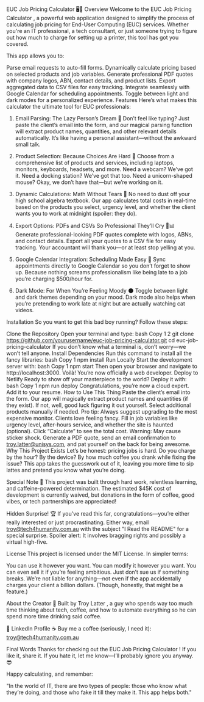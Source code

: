 EUC Job Pricing Calculator 🖥️💸
Overview
Welcome to the EUC Job Pricing Calculator , a powerful web application designed to simplify the process of calculating job pricing for End-User Computing (EUC) services. Whether you're an IT professional, a tech consultant, or just someone trying to figure out how much to charge for setting up a printer, this tool has got you covered.

This app allows you to:

Parse email requests to auto-fill forms.
Dynamically calculate pricing based on selected products and job variables.
Generate professional PDF quotes with company logos, ABN, contact details, and product lists.
Export aggregated data to CSV files for easy tracking.
Integrate seamlessly with Google Calendar for scheduling appointments.
Toggle between light and dark modes for a personalized experience.
Features
Here’s what makes this calculator the ultimate tool for EUC professionals:

1. Email Parsing: The Lazy Person’s Dream 📧
Don’t feel like typing? Just paste the client’s email into the form, and our magical parsing function will extract product names, quantities, and other relevant details automatically. It’s like having a personal assistant—without the awkward small talk.

2. Product Selection: Because Choices Are Hard 🛒
Choose from a comprehensive list of products and services, including laptops, monitors, keyboards, headsets, and more. Need a webcam? We’ve got it. Need a docking station? We’ve got that too. Need a unicorn-shaped mouse? Okay, we don’t have that—but we’re working on it.

3. Dynamic Calculations: Math Without Tears 🔢
No need to dust off your high school algebra textbook. Our app calculates total costs in real-time based on the products you select, urgency level, and whether the client wants you to work at midnight (spoiler: they do).

4. Export Options: PDFs and CSVs So Professional They’ll Cry 📄📊
Generate professional-looking PDF quotes complete with logos, ABNs, and contact details. Export all your quotes to a CSV file for easy tracking. Your accountant will thank you—or at least stop yelling at you.

5. Google Calendar Integration: Scheduling Made Easy 📅
Sync appointments directly to Google Calendar so you don’t forget to show up. Because nothing screams professionalism like being late to a job you’re charging $500/hour for.

6. Dark Mode: For When You’re Feeling Moody 🌑
Toggle between light and dark themes depending on your mood. Dark mode also helps when you’re pretending to work late at night but are actually watching cat videos.

Installation
So you want to get this bad boy running? Follow these steps:

Clone the Repository
Open your terminal and type:
bash
Copy
1
2
git clone https://github.com/yourusername/euc-job-pricing-calculator.git
cd euc-job-pricing-calculator
If you don’t know what a terminal is, don’t worry—we won’t tell anyone.
Install Dependencies
Run this command to install all the fancy libraries:
bash
Copy
1
npm install
Run Locally
Start the development server with:
bash
Copy
1
npm start
Then open your browser and navigate to http://localhost:3000. Voilà! You’re now officially a web developer.
Deploy to Netlify
Ready to show off your masterpiece to the world? Deploy it with:
bash
Copy
1
npm run deploy
Congratulations, you’re now a cloud expert. Add it to your resume.
How to Use This Thing
Paste the client’s email into the form. Our app will magically extract product names and quantities (if they exist). If not, well, good luck figuring it out yourself.
Select additional products manually if needed. Pro tip: Always suggest upgrading to the most expensive monitor. Clients love feeling fancy.
Fill in job variables like urgency level, after-hours service, and whether the site is haunted (optional).
Click “Calculate” to see the total cost. Warning: May cause sticker shock.
Generate a PDF quote, send an email confirmation to troy.latter@unisys.com, and pat yourself on the back for being awesome.
Why This Project Exists
Let’s be honest: pricing jobs is hard. Do you charge by the hour? By the device? By how much coffee you drank while fixing the issue? This app takes the guesswork out of it, leaving you more time to sip lattes and pretend you know what you’re doing.

Special Note 🎉
This project was built through hard work, relentless learning, and caffeine-powered determination. The estimated $45K cost of development is currently waived, but donations in the form of coffee, good vibes, or tech partnerships are appreciated!

Hidden Surprise! 🏆
If you’ve read this far, congratulations—you’re either really interested or just procrastinating. Either way, email troy@tech4humanity.com.au with the subject "I Read the README" for a special surprise. Spoiler alert: It involves bragging rights and possibly a virtual high-five.

License
This project is licensed under the MIT License. In simpler terms:

You can use it however you want.
You can modify it however you want.
You can even sell it if you’re feeling ambitious.
Just don’t sue us if something breaks. We’re not liable for anything—not even if the app accidentally charges your client a billion dollars. (Though, honestly, that might be a feature.)

About the Creator 🚀
Built by Troy Latter , a guy who spends way too much time thinking about tech, coffee, and how to automate everything so he can spend more time drinking said coffee.

🔗 LinkedIn Profile
☕ Buy me a coffee (seriously, I need it): troy@tech4humanity.com.au

Final Words
Thanks for checking out the EUC Job Pricing Calculator ! If you like it, share it. If you hate it, let me know—I’ll probably ignore you anyway. 😎

Happy calculating, and remember:

"In the world of IT, there are two types of people: those who know what they’re doing, and those who fake it till they make it. This app helps both." 

